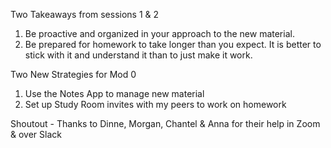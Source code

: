Two Takeaways from sessions 1 & 2

1) Be proactive and organized in your approach to the new material.
2) Be prepared for homework to take longer than you expect. It is better to stick with it and understand it than to just make it work.

Two New Strategies for Mod 0

1) Use the Notes App to manage new material
2) Set up Study Room invites with my peers to work on homework

Shoutout - Thanks to Dinne, Morgan, Chantel & Anna for their help in Zoom & over Slack
